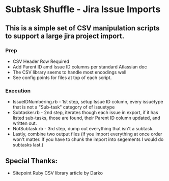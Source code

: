 # Subtask Shuffle - Jira Issue Imports

## This is a simple set of CSV manipulation scripts to support a large jira project import.

### Prep
* CSV Header Row Required
* Add Parent ID amd Issue ID columns per standard Atlassian doc
* The CSV library seems to handle most encodings well
* See config points for files at top of each script.

### Execution
* IssueIDNumbering.rb - 1st step, setup Issue ID column, every issuetype that is not a "Sub-task" category of of issuetype
* Subtasker.rb - 2nd step, iterates though each issue in export, if it has listed sub-tasks, those are found, their Parent ID column updated, and written out.
* NotSubtask.rb - 3rd step, dump out everything that isn't a subtask.
* Lastly, combine two output files (if you import everything at once order won't matter.  If you have to chunk the import into segements I would do subtasks last.)

## Special Thanks:
* Sitepoint Ruby CSV library article by Darko
